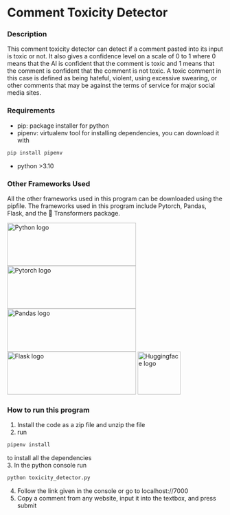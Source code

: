 
# Comment Toxicity Detector

### Description

This comment toxicity detector can detect if a comment pasted into its input is toxic or not. It also gives a confidence level on a scale of 0 to 1 where  0 means that the AI is confident that the comment is toxic and 1 means that the comment is confident that the comment is not toxic. A toxic comment in this case is defined as being hateful, violent, using excessive swearing, or other comments that may be against the terms of service for major social media sites.

### Requirements

- pip: package installer for python
- pipenv: virtualenv tool for installing dependencies, you can download it with 
```bash
pip install pipenv
```
- python >3.10

### Other Frameworks Used

All the other frameworks used in this program can be downloaded using the pipfile. The frameworks used in this program include Pytorch, Pandas, Flask, and the 🤗 Transformers package.



<img src="https://www.python.org/static/img/python-logo.png" alt="Python logo" width="300" height="100">
<img src="https://pytorch.org/assets/images/logo-white.svg" alt="Pytorch logo" width="300" height="100">
<img src="https://pandas.pydata.org/static/img/pandas_white.svg" alt="Pandas logo" width="300" height="100">
<img src="https://flask.palletsprojects.com/en/3.0.x/_images/flask-horizontal.png" alt="Flask logo" width="300" height="100">
<img src="https://huggingface.co/front/assets/huggingface_logo-noborder.svg" alt="Huggingface logo" width="100" height="100">


### How to run this program

1. Install the code as a zip file and unzip the file  
2. run  
```bash
pipenv install  
```
to install all the dependencies  
3. In the python console run  
```python  
python toxicity_detector.py  
```  
4. Follow the link given in the console or go to localhost://7000
5. Copy a comment from any website, input it into the textbox, and press submit
